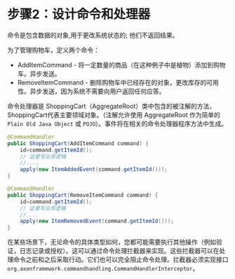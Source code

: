 # 步骤2：设计命令和处理器

命令是包含数据的对象,用于更改系统状态的; 他们不返回结果。

为了管理购物车，定义两个命令：

- AddItemCommand - 将一定数量的商品（在这种例子中是植物）添加到购物车。异步发送。
- RemoveItemCommand - 删除购物车中已经存在的对象，更改库存的可用性。异步发送，因为系统不需要向用户返回任何应答。

命令处理器是 ShoppingCart（AggregateRoot）类中包含的被注解的方法，ShoppingCart代表主要领域对象。（注解允许使用 AggregateRoot 作为简单的 `Plain Old Java Object` 或 `POJO`）。事件将在相关的命令处理器程序方法中生成。

```java
@CommandHandler
public ShoppingCart(AddItemCommand command) {
    id=command.getItemId();
	// 这里写业务逻辑
    //....
    apply(new ItemAddedEvent(command.getItemId()));
}

@CommandHandler
public ShoppingCart(RemoveItemCommand command) {
    id=command.getItemId();
    // 这里写业务逻辑
    //....
    apply(new ItemRemovedEvent(command.getItemId()));
}
```

在某些场景下，无论命令的具体类型如何，您都可能需要执行其他操作（例如验证，日志记录或授权）。这可以通过命令处理拦截器来实现。这些拦截器可以在处理命令之前和之后采取行动。它们也可以完全阻止命令处理。拦截器必须实现接口`org.axonframework.commandhandling.CommandHandlerInterceptor`。

